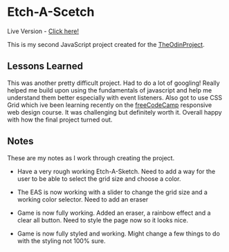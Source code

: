 
# Etch-A-Scetch

Live Version - [Click here!](https://clarasmyth.github.io/etch-a-sketch/)

This is my second JavaScript project created for the [TheOdinProject](https://www.theodinproject.com/).

## Lessons Learned

This was another pretty difficult project. Had to do a lot of googling! Really helped me build upon using the fundamentals of javascript and help me understand them better especially with event listeners. Also got to use CSS Grid which ive been learning recently on the [freeCodeCamp](https://www.freecodecamp.org/) responsive web design course. It was challenging but definitely worth it. Overall happy with how the final project turned out.

## Notes

These are my notes as I work through creating the project.

- Have a very rough working Etch-A-Sketch. Need to add a way for the user to be able to select the grid size and choose a color.

- The EAS is now working with a slider to change the grid size and a working color selector. Need to add an eraser 

- Game is now fully working. Added an eraser, a rainbow effect and a clear all button. Need to style the page now so it looks nice.

- Game is now fully styled and working. Might change a few things to do with the styling not 100% sure.